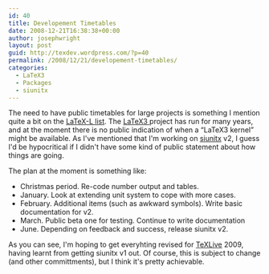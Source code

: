 ```yaml
---
id: 40
title: Developement Timetables
date: 2008-12-21T16:38:38+00:00
author: josephwright
layout: post
guid: http://texdev.wordpress.com/?p=40
permalink: /2008/12/21/developement-timetables/
categories:
  - LaTeX3
  - Packages
  - siunitx
---
```

The need to have public timetables for large projects is something I mention quite a bit on the <a title="The LaTeX3 mailing list" href="https://listserv.uni-heidelberg.de/cgi-bin/wa?A0=LATEX-L">LaTeX-L list</a>. The <a title="LaTeX3 Homepage" href="http://www.latex-project.org/latex3.html">LaTeX3 </a>project has run for many years, and at the moment there is no public indication of when a “LaTeX3 kernel” might be available. As I've mentioned that I'm working on <a title="A comprehensive (SI) units package" href="http://ctan.org/pkg/siunitx">siunitx</a> v2, I guess I'd be hypocritical if I didn't have some kind of public statement about how things are going.

The plan at the moment is something like:

<ul>
    <li>Christmas period. Re-code number output and tables.</li>
    <li>January. Look at extending unit system to cope with more cases.</li>
    <li>February. Additional items (such as awkward symbols). Write basic documentation for v2.</li>
    <li>March. Public beta one for testing. Continue to write documentation</li>
    <li>June. Depending on feedback and success, release siunitx v2.</li>
</ul>

As you can see, I'm hoping to get everyhting revised for <a href="http://www.tug.org/texlive">TeXLive</a> 2009, having learnt from getting siunitx v1 out. Of course, this is subject to change (and other committments), but I think it's pretty achievable.
